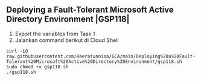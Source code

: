 Deploying a Fault-Tolerant Microsoft Active Directory Environment |GSP118|
-
1. Export the variables from Task 1
2. Jalankan command berikut di Cloud Shell
```
curl -LO raw.githubusercontent.com/Haeratunnisa/GCA/main/Deploying%20a%20Fault-Tolerant%20Microsoft%20Active%20Directory%20Environment/gsp118.sh
sudo chmod +x gsp118.sh
./gsp118.sh
